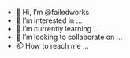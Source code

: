 - 👋 Hi, I’m @failedworks
- 👀 I’m interested in ...
- 🌱 I’m currently learning ...
- 💞️ I’m looking to collaborate on ...
- 📫 How to reach me ...

<!---
failedworks/failedworks is a ✨ special ✨ repository because its `README.md` (this file) appears on your GitHub profile.
You can click the Preview link to take a look at your changes.
--->
